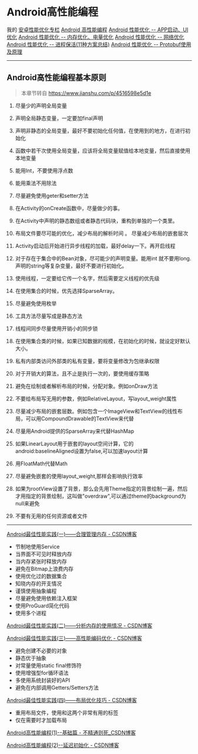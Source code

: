 # Android高性能编程

我的 [安卓性能优化专栏](https://blog.csdn.net/csqingchen/category_10025139.html) 
[Android 高性能编程](https://blog.csdn.net/CSqingchen/article/details/43733337)
[Android 性能优化 -- APP启动、UI优化](https://blog.csdn.net/CSqingchen/article/details/106186210)
[Android 性能优化 -- 内存优化、电量优化](https://blog.csdn.net/CSqingchen/article/details/106186286)
[Android 性能优化 -- 网络优化](https://blog.csdn.net/CSqingchen/article/details/106671184)
[Android 性能优化 -- 进程保活(11种方案总结)](https://blog.csdn.net/CSqingchen/article/details/105362755)
[Android 性能优化 -- Protobuf使用及原理](https://blog.csdn.net/CSqingchen/article/details/50669725)


---
## Android高性能编程基本原则

>本章节转自 <https://www.jianshu.com/p/4516598e5d1e>

1. 尽量少的声明全局变量

2. 声明全局静态变量，一定要加final声明

3. 声明非静态的全局变量，最好不要初始化任何值，在使用到的地方，在进行初始化

4. 函数中若干次使用全局变量，应该将全局变量赋值给本地变量，然后直接使用本地变量

5. 能用Int，不要使用浮点数

6. 能用乘法不用除法

7. 尽量避免使用geter和setter方法

8. 在Activity的onCreate函数中，尽量做少的事。

9. 在Activity中声明的静态数组或者静态代码块，重构到单独的一个类里。

10. 布局文件要尽可能的优化，减少布局的解析时间 。 尽量减少布局的嵌套层次

11. Activity启动后开始进行异步线程的加载，最好delay一下。再开启线程

12. 对于存在于集合中的Bean对象，尽可能少的声明变量。能用int 就不要用long. 声明的string等复杂变量，最好不要进行初始化。

13. 使用线程，一定要给它传一个名字，然后需要定义线程的优先级

14. 在使用集合的时候，优先选择SparseArray。

15. 尽量避免使用枚举

16. 工具方法尽量写成是静态方法

17. 线程间同步尽量使用开销小的同步锁

18. 在使用集合类的时候，如果已知数据的规模，在初始化的时候，就设定好默认大小。

19. 私有内部类访问外部类的私有变量，要将变量修改为包继承权限

20. 对于开销大的算法，且不止是执行一次的，要使用缓存策略

21. 避免在绘制或者解析布局的时候，分配对象。例如onDraw方法

22. 不要给布局写无用的参数，例如RelativeLayout，写layout_weight属性

23. 尽量减少布局的嵌套层数。例如包含一个ImageView和TextView的线性布局，可以用CompoundDrawable的TextView来代替

24. 尽量用Android提供的SparseArray来代替HashMap

25. 如果LinearLayout用于嵌套的layout空间计算，它的android:baselineAligned设置为false,可以加速layout计算

26. 用FloatMath代替Math

27. 尽量避免嵌套的使用layout_weight,那样会影响执行效率

28. 如果为rootView设置了背景，那么会先用Theme指定的背景绘制一遍，然后才用指定的背景绘制，这叫做"overdraw",可以通过theme的background为null来避免

29. 不要有无用的任何资源或者文件

---

[Android最佳性能实践(一)——合理管理内存  - CSDN博客 ](https://blog.csdn.net/sinyu890807/article/details/42238627)
- 节制地使用Service
- 当界面不可见时释放内存
- 当内存紧张时释放内存
- 避免在Bitmap上浪费内存
- 使用优化过的数据集合
- 知晓内存的开支情况
- 谨慎使用抽象编程
- 尽量避免使用依赖注入框架
- 使用ProGuard简化代码
- 使用多个进程

[Android最佳性能实践(二)——分析内存的使用情况  - CSDN博客 ](https://blog.csdn.net/sinyu890807/article/details/42238633)


[Android最佳性能实践(三)——高性能编码优化  - CSDN博客 ](https://blog.csdn.net/sinyu890807/article/details/42318689)
- 避免创建不必要的对象
- 静态优于抽象
- 对常量使用static final修饰符
- 使用增强型for循环语法
- 多使用系统封装好的API
- 避免在内部调用Getters/Setters方法

[Android最佳性能实践(四)——布局优化技巧  - CSDN博客 ](https://blog.csdn.net/sinyu890807/article/details/43376527)
- 重用布局文件，使用<include>和<merge>这两个非常有用的标签
- 仅在需要时才加载布局


[Android高性能编程(1)--基础篇 - 不精通则死_CSDN博客 ](https://blog.csdn.net/litton_van/article/details/21702299)


[Android高性能编程(2)--延迟初始化  - CSDN博客 ](https://blog.csdn.net/litton_van/article/details/21872677)




